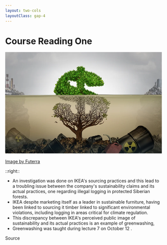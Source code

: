 ```yaml
---
layout: two-cols
layoutClass: gap-4
---
```

# Course Reading One

<!-- Recommended Reflection -->

<img src="../../static/greenwashed_dollar.format-webp.width-2880_1kGtrHSiS7DuZcUB.webp" alt="green-washing" />

[Image by Futerra](https://www.wearefuterra.com/blog/what-is-greenhushing-and-is-it-worse-than-greenwashing)

::right::

- An investigation was done on IKEA's sourcing practices and this lead to a troubling issue between the company's sustainability claims and its actual practices, one regarding illegal logging in protected Siberian forests.
- IKEA despite marketing itself as a leader in sustainable furniture, having been linked to sourcing it timber linked to significant environmental violations, including logging in areas critical for climate regulation.
- This discrepancy between IKEA's perceived public image of sustainability and its actual practices is an example of greenwashing,
- Greenwashing was taught during lecture 7 on October 12 .

<div class="flex justify-right">
<a class="text-right" link="https://earth.org/ikea-implicated-in-logging-protected-siberian-forests/">
Source
</a>
</div>
